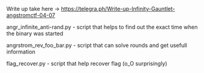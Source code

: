 Write up take here -> https://telegra.ph/Write-up-Infinity-Gauntlet-angstromctf-04-07

angr_infinite_anti-rand.py - script that helps to find out the exact time when the binary was started 

angrstrom_rev_foo_bar.py - script that can solve rounds and get usefull information

flag_recover.py - script that help recover flag (o_O surprisingly)